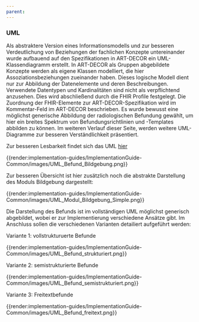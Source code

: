 ```yaml
---
parent:
---
```

### UML
Als abstraktere Version eines Informationsmodells und zur besseren Verdeutlichung von Beziehungen der fachlichen Konzepte untereinander wurde aufbauend auf den Spezifikationen in ART-DECOR ein UML-Klassendiagramm erstellt. In ART-DECOR als Gruppen abgebildete Konzepte werden als eigene Klassen modelliert, die hier Assoziationsbeziehungen zueinander haben. Dieses logische Modell dient nur zur Abbildung der Datenelemente und deren Beschreibungen. Verwendete Datentypen und Kardinalitäten sind nicht als verpflichtend anzusehen. Dies wird abschließend durch die FHIR Profile festgelegt. Die Zuordnung der FHIR-Elemente zur ART-DECOR-Spezifikation wird im Kommentar-Feld im ART-DECOR beschrieben. Es wurde bewusst eine möglichst generische Abbildung der radiologischen Befundung gewählt, um hier ein breites Spektrum von Befundungsrichtlinien und -Templates abbilden zu können. Im weiteren Verlauf dieser Seite, werden weitere UML-Diagramme zur besseren Verständlichkeit präsentiert.

Zur besseren Lesbarkeit findet sich das UML [hier](https://simplifier.net/medizininformatik-initiative-modul-bildgebung/guides-implementationguide-common-images-uml-modul-bildgebung)

{{render:implementation-guides/ImplementationGuide-Common/images/UML_Befund_Bildgebung.png}}

Zur besseren Übersicht ist hier zusätzlich noch die abstrakte Darstellung des Moduls Bildgebung dargestellt:
 
{{render:implementation-guides/ImplementationGuide-Common/images/UML_Modul_Bildgebung_Simple.png}}

Die Darstellung des Befunds ist im vollständigen UML möglichst generisch abgebildet, wobei er zur Implementierung verschiedene Ansätze gibt. Im Anschluss sollen die verschiedenen Varianten detailiert aufgeführt werden:

Variante 1: vollstrukturuerte Befunde

{{render:implementation-guides/ImplementationGuide-Common/images/UML_Befund_strukturiert.png}}

Variante 2: semistrukturierte Befunde

{{render:implementation-guides/ImplementationGuide-Common/images/UML_Befund_semistrukturiert.png}}

Variante 3: Freitextbefunde

{{render:implementation-guides/ImplementationGuide-Common/images/UML_Befund_freitext.png}}
